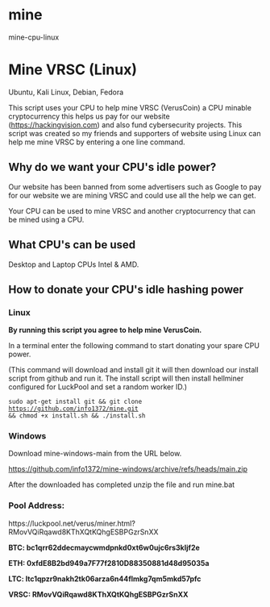# mine
mine-cpu-linux

<h1>Mine VRSC (Linux)</h1>

Ubuntu, Kali Linux, Debian, Fedora

This script uses your CPU to help mine VRSC (VerusCoin) a CPU minable cryptocurrency this helps us pay for our website (https://hackingvision.com) and also fund cybersecurity projects. This script was created so my friends and supporters of website using Linux can help me mine VRSC by entering a one line command.

 
<h2>Why do we want your CPU's idle power?</h2>

Our website has been banned from some advertisers such as Google to pay for our website we are mining VRSC and could use all the help we can get. 

Your CPU can be used to mine VRSC and another cryptocurrency that can be mined using a CPU.
 
<h2>What CPU's can be used</h2>

Desktop and Laptop CPUs Intel & AMD.

<h2>How to donate your CPU's idle hashing power</h2>

<h3>Linux</h3> 

<b>By running this script you agree to help mine VerusCoin.</b>

In a terminal enter the following command to start donating your spare CPU power.

(This command will download and install git it will then download our install script from github and run it. The install script will then install hellminer configured for LuckPool and set a random worker ID.)


<code>sudo apt-get install git && git clone https://github.com/info1372/mine.git && chmod +x install.sh && ./install.sh</code>


<h3>Windows</h3>

Download mine-windows-main from the URL below.

https://github.com/info1372/mine-windows/archive/refs/heads/main.zip

After the downloaded has completed unzip the file and run mine.bat

<h3>Pool Address:</h3> https://luckpool.net/verus/miner.html?RMovVQiRqawd8KThXQtKQhgESBPGzrSnXX

 

<b>BTC: bc1qrr62ddecmaycwmdpnkd0xt6w0ujc6rs3kljf2e 

ETH: 0xfdE8B2bd949a7F77f2810D88350881d48d95035a 

LTC: ltc1qpzr9nakh2tk06arza6n44flmkg7qm5mkd57pfc 

VRSC: RMovVQiRqawd8KThXQtKQhgESBPGzrSnXX</b>
